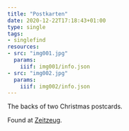 ```yaml
---
title: "Postkarten"
date: 2020-12-22T17:18:43+01:00
type: single
tags:
- singlefind
resources:
- src: "img001.jpg"
  params:
    iiif: img001/info.json
- src: "img002.jpg"
  params:
    iiif: img002/info.json
---
```

The backs of two Christmas postcards.
<!--more-->
<div class="source">
Found at <a target="_blank" href="http://zeitzeug.de/">Zeitzeug</a>.
</div>
